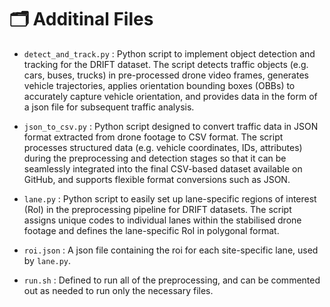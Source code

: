 # 🗂️ Additinal Files
- `detect_and_track.py` : Python script to implement object detection and tracking for the DRIFT dataset. The script detects traffic objects (e.g. cars, buses, trucks) in pre-processed drone video frames, generates vehicle trajectories, applies orientation bounding boxes (OBBs) to accurately capture vehicle orientation, and provides data in the form of a json file for subsequent traffic analysis.
 
- `json_to_csv.py` : Python script designed to convert traffic data in JSON format extracted from drone footage to CSV format. The script processes structured data (e.g. vehicle coordinates, IDs, attributes) during the preprocessing and detection stages so that it can be seamlessly integrated into the final CSV-based dataset available on GitHub, and supports flexible format conversions such as JSON.           

- `lane.py` : Python script to easily set up lane-specific regions of interest (RoI) in the preprocessing pipeline for DRIFT datasets. The script assigns unique codes to individual lanes within the stabilised drone footage and defines the lane-specific RoI in polygonal format.
 
- `roi.json` : A json file containing the roi for each site-specific lane, used by `lane.py`.

- `run.sh` : Defined to run all of the preprocessing, and can be commented out as needed to run only the necessary files. 
